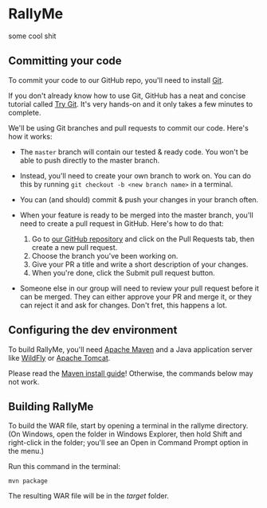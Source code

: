 # RallyMe

some cool shit

## Committing your code

To commit your code to our GitHub repo, you'll need to install [Git](https://git-scm.com/).

If you don't already know how to use Git, GitHub has a neat and concise 
tutorial called [Try Git](https://try.github.io/). It's very hands-on and it 
only takes a few minutes to complete.

We'll be using Git branches and pull requests to commit our code. Here's how
it works:
 
 * The `master` branch will contain our tested & ready code. You won't be able 
   to push directly to the master branch.

 * Instead, you'll need to create your own branch to work on. You can do this 
   by running `git checkout -b <new branch name>` in a terminal.

 * You can (and should) commit & push your changes in your branch often.

 * When your feature is ready to be merged into the master branch, you'll need 
   to create a pull request in GitHub. Here's how to do that:

   1. Go to [our GitHub repository](https://github.com/soren121/rallyme) and 
      click on the Pull Requests tab, then create a new pull request. 
   2. Choose the branch you've been working on.
   3. Give your PR a title and write a short description of your changes.
   4. When you're done, click the Submit pull request button.

 * Someone else in our group will need to review your pull request before it 
   can be merged. They can either approve your PR and merge it, or they 
   can reject it and ask for changes. Don't fret, this happens a lot.

## Configuring the dev environment

To build RallyMe, you'll need [Apache Maven](https://maven.apache.org/) and a 
Java application server like [WildFly](http://wildfly.org/) or 
[Apache Tomcat](https://tomcat.apache.org/).

Please read the [Maven install guide](https://maven.apache.org/install.html)! 
Otherwise, the commands below may not work.

## Building RallyMe

To build the WAR file, start by opening a terminal in the rallyme directory.  
(On Windows, open the folder in Windows Explorer, then hold Shift and right-click 
in the folder; you'll see an Open in Command Prompt option in the menu.)

Run this command in the terminal:

    mvn package

The resulting WAR file will be in the *target* folder.
